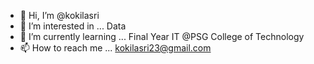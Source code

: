 - 👋 Hi, I’m @kokilasri
- 👀 I’m interested in ... Data
- 🌱 I’m currently learning ... Final Year IT @PSG College of Technology
- 📫 How to reach me ... kokilasri23@gmail.com

<!---
kokilasri/kokilasri is a ✨ special ✨ repository because its `README.md` (this file) appears on your GitHub profile.
You can click the Preview link to take a look at your changes.
--->
